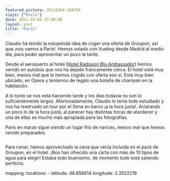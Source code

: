 ```yaml
---
featured_picture: 20110304-184756
viaje: ["París"]
date: 2011-03-04 23:00:08
layout: post
title: "París"
---
```

<p>Claudio ha tenido la estupenda idea de coger una oferta de Groupon, así que ¡nos vamos a Paris!. Hemos volado con Vueling desde Madrid al medio día, para poder aprovechar un poco la tarde.</p>
<p>Desde el aeropuerto al hotel (<a href="https://www.marriott.com/hotels/travel/paroa-paris-marriott-opera-ambassador-hotel/">Hotel Radisson Blu Ambassador</a>) hemos venido en autobús que nos ha dejado francamente cerca. El hotel está muy bien, menos mal que lo hemos cogido con oferta eso sí. Está muy bien ubicado, en Opera y teníamos de regalo una botella de champán en la habitación.</p>
<p>A lo tonto se nos está haciendo tarde y los días todavía no son lo suficientemente largos. Afortunadamente, Claudio lo tenía todo estudiado y nos ha reservado un tour por el Sena en barco ¡a la hora justa!. Aclarando un poco lo de la hora justa, al parecer hay distintas horas de atardecer y una de ellas es mucho más apropiada para las fotografías.</p>
<p>París en marzo sigue siendo un lugar frío de narices, menos mal que hemos venido preparados.</p>
<p><img src="https://lh5.ggpht.com/2ojXFqIB5Z1Z9mmi9E-bwcTWmcyySdOhehl1YBoxt5lHIypRUtMc03EKEXCseEpFmWocHItGWwd96FqGJmnt" alt="" data-key="6070002"></p>
<p>Para cenar, hemos aprovechado la cena que venía incluida en el pack de Groupon, en el hotel. ¡Nos han ofrecido una carta con más de 10 tipos de agua para elegir! Estaba todo buenísimo, de momento todo está saliendo perfecto.</p>
mapping:
	locations:
		- latitude: 48.856614
		  longitude: 2.3522219
